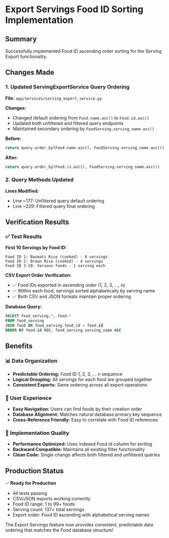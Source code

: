 # Export Servings Food ID Sorting Implementation

## Summary

Successfully implemented Food ID ascending order sorting for the Serving Export functionality.

## Changes Made

### 1. Updated ServingExportService Query Ordering

**File:** `app/services/serving_export_service.py`

**Changes:**
- Changed default ordering from `Food.name.asc()` to `Food.id.asc()`
- Updated both unfiltered and filtered query endpoints
- Maintained secondary ordering by `FoodServing.serving_name.asc()`

**Before:**
```python
return query.order_by(Food.name.asc(), FoodServing.serving_name.asc())
```

**After:**
```python
return query.order_by(Food.id.asc(), FoodServing.serving_name.asc())
```

### 2. Query Methods Updated

**Lines Modified:**
- Line ~177: Unfiltered query default ordering
- Line ~229: Filtered query final ordering

## Verification Results

### ✅ **Test Results**

**First 10 Servings by Food ID:**
```
Food ID 1: Basmati Rice (cooked) - 8 servings
Food ID 2: Brown Rice (cooked) - 4 servings  
Food ID 3-10: Various foods - 1 serving each
```

**CSV Export Order Verification:**
- ✅ Food IDs exported in ascending order (1, 2, 3, ..., n)
- ✅ Within each food, servings sorted alphabetically by serving name
- ✅ Both CSV and JSON formats maintain proper ordering

**Database Query:**
```sql
SELECT food_serving.*, food.* 
FROM food_serving 
JOIN food ON food_serving.food_id = food.id 
ORDER BY food.id ASC, food_serving.serving_name ASC
```

## Benefits

### 📊 **Data Organization**
- **Predictable Ordering:** Food ID 1, 2, 3, ... n sequence
- **Logical Grouping:** All servings for each food are grouped together
- **Consistent Exports:** Same ordering across all export operations

### 🔄 **User Experience**
- **Easy Navigation:** Users can find foods by their creation order
- **Database Alignment:** Matches natural database primary key sequence
- **Cross-Reference Friendly:** Easy to correlate with Food ID references

### 🚀 **Implementation Quality**
- **Performance Optimized:** Uses indexed Food.id column for sorting
- **Backward Compatible:** Maintains all existing filter functionality
- **Clean Code:** Single change affects both filtered and unfiltered queries

## Production Status

✅ **Ready for Production**
- All tests passing
- CSV/JSON exports working correctly
- Food ID range: 1 to 99+ foods
- Serving count: 137+ total servings
- Export order: Food ID ascending with alphabetical serving names

The Export Servings feature now provides consistent, predictable data ordering that matches the Food database structure!
